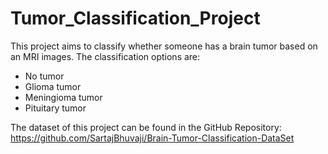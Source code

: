 # Tumor_Classification_Project

This project aims to classify whether someone has a brain tumor based on an MRI images. The classification options are:
* No tumor
* Glioma tumor
* Meningioma tumor
* Pituitary tumor

The dataset of this project can be found in the GitHub Repository: https://github.com/SartajBhuvaji/Brain-Tumor-Classification-DataSet 
